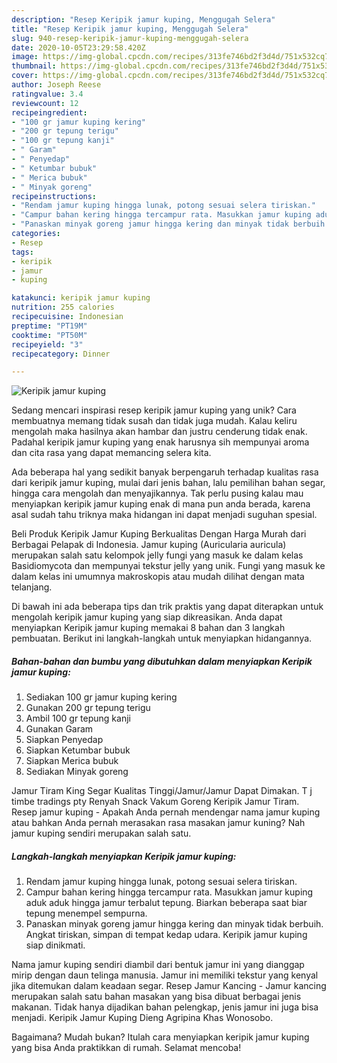 ```yaml
---
description: "Resep Keripik jamur kuping, Menggugah Selera"
title: "Resep Keripik jamur kuping, Menggugah Selera"
slug: 940-resep-keripik-jamur-kuping-menggugah-selera
date: 2020-10-05T23:29:58.420Z
image: https://img-global.cpcdn.com/recipes/313fe746bd2f3d4d/751x532cq70/keripik-jamur-kuping-foto-resep-utama.jpg
thumbnail: https://img-global.cpcdn.com/recipes/313fe746bd2f3d4d/751x532cq70/keripik-jamur-kuping-foto-resep-utama.jpg
cover: https://img-global.cpcdn.com/recipes/313fe746bd2f3d4d/751x532cq70/keripik-jamur-kuping-foto-resep-utama.jpg
author: Joseph Reese
ratingvalue: 3.4
reviewcount: 12
recipeingredient:
- "100 gr jamur kuping kering"
- "200 gr tepung terigu"
- "100 gr tepung kanji"
- " Garam"
- " Penyedap"
- " Ketumbar bubuk"
- " Merica bubuk"
- " Minyak goreng"
recipeinstructions:
- "Rendam jamur kuping hingga lunak, potong sesuai selera tiriskan."
- "Campur bahan kering hingga tercampur rata. Masukkan jamur kuping aduk aduk hingga jamur terbalut tepung. Biarkan beberapa saat biar tepung menempel sempurna."
- "Panaskan minyak goreng jamur hingga kering dan minyak tidak berbuih. Angkat tiriskan, simpan di tempat kedap udara. Keripik jamur kuping siap dinikmati."
categories:
- Resep
tags:
- keripik
- jamur
- kuping

katakunci: keripik jamur kuping 
nutrition: 255 calories
recipecuisine: Indonesian
preptime: "PT19M"
cooktime: "PT50M"
recipeyield: "3"
recipecategory: Dinner

---
```



![Keripik jamur kuping](https://img-global.cpcdn.com/recipes/313fe746bd2f3d4d/751x532cq70/keripik-jamur-kuping-foto-resep-utama.jpg)

Sedang mencari inspirasi resep keripik jamur kuping yang unik? Cara membuatnya memang tidak susah dan tidak juga mudah. Kalau keliru mengolah maka hasilnya akan hambar dan justru cenderung tidak enak. Padahal keripik jamur kuping yang enak harusnya sih mempunyai aroma dan cita rasa yang dapat memancing selera kita.

Ada beberapa hal yang sedikit banyak berpengaruh terhadap kualitas rasa dari keripik jamur kuping, mulai dari jenis bahan, lalu pemilihan bahan segar, hingga cara mengolah dan menyajikannya. Tak perlu pusing kalau mau menyiapkan keripik jamur kuping enak di mana pun anda berada, karena asal sudah tahu triknya maka hidangan ini dapat menjadi suguhan spesial.

Beli Produk Keripik Jamur Kuping Berkualitas Dengan Harga Murah dari Berbagai Pelapak di Indonesia. Jamur kuping (Auricularia auricula) merupakan salah satu kelompok jelly fungi yang masuk ke dalam kelas Basidiomycota dan mempunyai tekstur jelly yang unik. Fungi yang masuk ke dalam kelas ini umumnya makroskopis atau mudah dilihat dengan mata telanjang.


Di bawah ini ada beberapa tips dan trik praktis yang dapat diterapkan untuk mengolah keripik jamur kuping yang siap dikreasikan. Anda dapat menyiapkan Keripik jamur kuping memakai 8 bahan dan 3 langkah pembuatan. Berikut ini langkah-langkah untuk menyiapkan hidangannya.

<!--inarticleads1-->

##### Bahan-bahan dan bumbu yang dibutuhkan dalam menyiapkan Keripik jamur kuping:

1. Sediakan 100 gr jamur kuping kering
1. Gunakan 200 gr tepung terigu
1. Ambil 100 gr tepung kanji
1. Gunakan  Garam
1. Siapkan  Penyedap
1. Siapkan  Ketumbar bubuk
1. Siapkan  Merica bubuk
1. Sediakan  Minyak goreng


Jamur Tiram King Segar Kualitas Tinggi/Jamur/Jamur Dapat Dimakan. T j timbe tradings pty Renyah Snack Vakum Goreng Keripik Jamur Tiram. Resep jamur kuping - Apakah Anda pernah mendengar nama jamur kuping atau bahkan Anda pernah merasakan rasa masakan jamur kuning? Nah jamur kuping sendiri merupakan salah satu. 

<!--inarticleads2-->

##### Langkah-langkah menyiapkan Keripik jamur kuping:

1. Rendam jamur kuping hingga lunak, potong sesuai selera tiriskan.
1. Campur bahan kering hingga tercampur rata. Masukkan jamur kuping aduk aduk hingga jamur terbalut tepung. Biarkan beberapa saat biar tepung menempel sempurna.
1. Panaskan minyak goreng jamur hingga kering dan minyak tidak berbuih. Angkat tiriskan, simpan di tempat kedap udara. Keripik jamur kuping siap dinikmati.


Nama jamur kuping sendiri diambil dari bentuk jamur ini yang dianggap mirip dengan daun telinga manusia. Jamur ini memiliki tekstur yang kenyal jika ditemukan dalam keadaan segar. Resep Jamur Kancing - Jamur kancing merupakan salah satu bahan masakan yang bisa dibuat berbagai jenis makanan. Tidak hanya dijadikan bahan pelengkap, jenis jamur ini juga bisa menjadi. Keripik Jamur Kuping Dieng Agripina Khas Wonosobo. 

Bagaimana? Mudah bukan? Itulah cara menyiapkan keripik jamur kuping yang bisa Anda praktikkan di rumah. Selamat mencoba!
